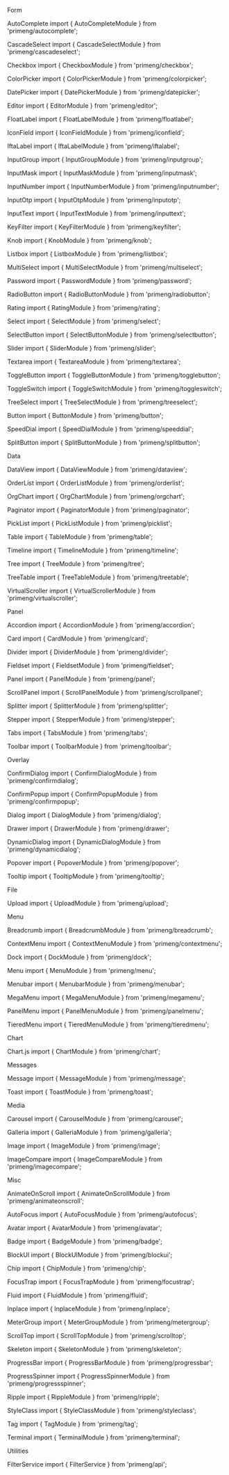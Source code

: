 Form

AutoComplete
import { AutoCompleteModule } from 'primeng/autocomplete';

CascadeSelect
import { CascadeSelectModule } from 'primeng/cascadeselect';

Checkbox
import { CheckboxModule } from 'primeng/checkbox';

ColorPicker
import { ColorPickerModule } from 'primeng/colorpicker';

DatePicker
import { DatePickerModule } from 'primeng/datepicker';

Editor
import { EditorModule } from 'primeng/editor';

FloatLabel
import { FloatLabelModule } from 'primeng/floatlabel';

IconField
import { IconFieldModule } from 'primeng/iconfield';

IftaLabel
import { IftaLabelModule } from 'primeng/iftalabel';

InputGroup
import { InputGroupModule } from 'primeng/inputgroup';

InputMask
import { InputMaskModule } from 'primeng/inputmask';

InputNumber
import { InputNumberModule } from 'primeng/inputnumber';

InputOtp
import { InputOtpModule } from 'primeng/inputotp';

InputText
import { InputTextModule } from 'primeng/inputtext';

KeyFilter
import { KeyFilterModule } from 'primeng/keyfilter';

Knob
import { KnobModule } from 'primeng/knob';

Listbox
import { ListboxModule } from 'primeng/listbox';

MultiSelect
import { MultiSelectModule } from 'primeng/multiselect';

Password
import { PasswordModule } from 'primeng/password';

RadioButton
import { RadioButtonModule } from 'primeng/radiobutton';

Rating
import { RatingModule } from 'primeng/rating';

Select
import { SelectModule } from 'primeng/select';

SelectButton
import { SelectButtonModule } from 'primeng/selectbutton';

Slider
import { SliderModule } from 'primeng/slider';

Textarea
import { TextareaModule } from 'primeng/textarea';

ToggleButton
import { ToggleButtonModule } from 'primeng/togglebutton';

ToggleSwitch
import { ToggleSwitchModule } from 'primeng/toggleswitch';

TreeSelect
import { TreeSelectModule } from 'primeng/treeselect';

Button
import { ButtonModule } from 'primeng/button';

SpeedDial
import { SpeedDialModule } from 'primeng/speeddial';

SplitButton
import { SplitButtonModule } from 'primeng/splitbutton';

Data

DataView
import { DataViewModule } from 'primeng/dataview';

OrderList
import { OrderListModule } from 'primeng/orderlist';

OrgChart
import { OrgChartModule } from 'primeng/orgchart';

Paginator
import { PaginatorModule } from 'primeng/paginator';

PickList
import { PickListModule } from 'primeng/picklist';

Table
import { TableModule } from 'primeng/table';

Timeline
import { TimelineModule } from 'primeng/timeline';

Tree
import { TreeModule } from 'primeng/tree';

TreeTable
import { TreeTableModule } from 'primeng/treetable';

VirtualScroller
import { VirtualScrollerModule } from 'primeng/virtualscroller';

Panel

Accordion
import { AccordionModule } from 'primeng/accordion';

Card
import { CardModule } from 'primeng/card';

Divider
import { DividerModule } from 'primeng/divider';

Fieldset
import { FieldsetModule } from 'primeng/fieldset';

Panel
import { PanelModule } from 'primeng/panel';

ScrollPanel
import { ScrollPanelModule } from 'primeng/scrollpanel';

Splitter
import { SplitterModule } from 'primeng/splitter';

Stepper
import { StepperModule } from 'primeng/stepper';

Tabs
import { TabsModule } from 'primeng/tabs';

Toolbar
import { ToolbarModule } from 'primeng/toolbar';

Overlay

ConfirmDialog
import { ConfirmDialogModule } from 'primeng/confirmdialog';

ConfirmPopup
import { ConfirmPopupModule } from 'primeng/confirmpopup';

Dialog
import { DialogModule } from 'primeng/dialog';

Drawer
import { DrawerModule } from 'primeng/drawer';

DynamicDialog
import { DynamicDialogModule } from 'primeng/dynamicdialog';

Popover
import { PopoverModule } from 'primeng/popover';

Tooltip
import { TooltipModule } from 'primeng/tooltip';

File

Upload
import { UploadModule } from 'primeng/upload';

Menu

Breadcrumb
import { BreadcrumbModule } from 'primeng/breadcrumb';

ContextMenu
import { ContextMenuModule } from 'primeng/contextmenu';

Dock
import { DockModule } from 'primeng/dock';

Menu
import { MenuModule } from 'primeng/menu';

Menubar
import { MenubarModule } from 'primeng/menubar';

MegaMenu
import { MegaMenuModule } from 'primeng/megamenu';

PanelMenu
import { PanelMenuModule } from 'primeng/panelmenu';

TieredMenu
import { TieredMenuModule } from 'primeng/tieredmenu';

Chart

Chart.js
import { ChartModule } from 'primeng/chart';

Messages

Message
import { MessageModule } from 'primeng/message';

Toast
import { ToastModule } from 'primeng/toast';

Media

Carousel
import { CarouselModule } from 'primeng/carousel';

Galleria
import { GalleriaModule } from 'primeng/galleria';

Image
import { ImageModule } from 'primeng/image';

ImageCompare
import { ImageCompareModule } from 'primeng/imagecompare';

Misc

AnimateOnScroll
import { AnimateOnScrollModule } from 'primeng/animateonscroll';

AutoFocus
import { AutoFocusModule } from 'primeng/autofocus';

Avatar
import { AvatarModule } from 'primeng/avatar';

Badge
import { BadgeModule } from 'primeng/badge';

BlockUI
import { BlockUIModule } from 'primeng/blockui';

Chip
import { ChipModule } from 'primeng/chip';

FocusTrap
import { FocusTrapModule } from 'primeng/focustrap';

Fluid
import { FluidModule } from 'primeng/fluid';

Inplace
import { InplaceModule } from 'primeng/inplace';

MeterGroup
import { MeterGroupModule } from 'primeng/metergroup';

ScrollTop
import { ScrollTopModule } from 'primeng/scrolltop';

Skeleton
import { SkeletonModule } from 'primeng/skeleton';

ProgressBar
import { ProgressBarModule } from 'primeng/progressbar';

ProgressSpinner
import { ProgressSpinnerModule } from 'primeng/progressspinner';

Ripple
import { RippleModule } from 'primeng/ripple';

StyleClass
import { StyleClassModule } from 'primeng/styleclass';

Tag
import { TagModule } from 'primeng/tag';

Terminal
import { TerminalModule } from 'primeng/terminal';

Utilities

FilterService
import { FilterService } from 'primeng/api';